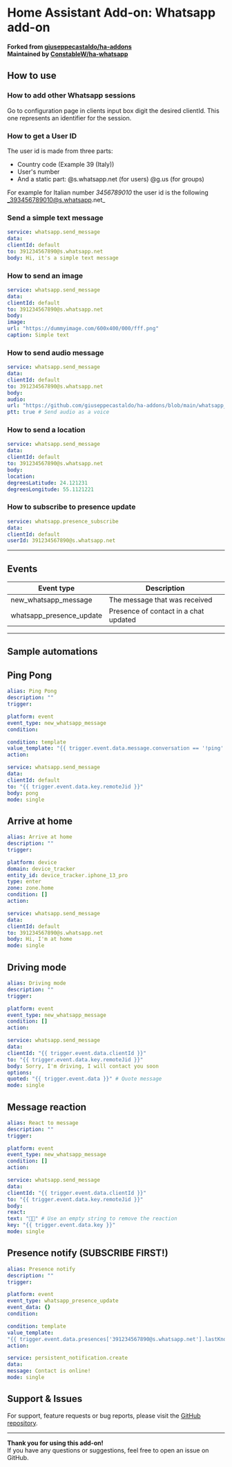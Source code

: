 # Home Assistant Add-on: Whatsapp add-on

**Forked from [giuseppecastaldo/ha-addons](https://github.com/giuseppecastaldo/ha-addons/tree/main/whatsapp_addon)  
Maintained by [ConstableW/ha-whatsapp](https://github.com/ConstableW/ha-whatsapp/tree/main/whatsapp_addon)**

## How to use

### **How to add other Whatsapp sessions**

Go to configuration page in clients input box digit the desired clientId. This one represents an identifier for the session.

### **How to get a User ID**

The user id is made from three parts:

- Country code (Example 39 (Italy))
- User's number
- And a static part: @s.whatsapp.net (for users) @g.us (for groups)

For example for Italian number _3456789010_ the user id is the following _393456789010@s.whatsapp.net_

### **Send a simple text message**

```yaml
service: whatsapp.send_message
data:
clientId: default
to: 391234567890@s.whatsapp.net
body: Hi, it's a simple text message
```

### **How to send an image**

```yaml
service: whatsapp.send_message
data:
clientId: default
to: 391234567890@s.whatsapp.net
body:
image:
url: "https://dummyimage.com/600x400/000/fff.png"
caption: Simple text
```

### **How to send audio message**

```yaml
service: whatsapp.send_message
data:
clientId: default
to: 391234567890@s.whatsapp.net
body:
audio:
url: "https://github.com/giuseppecastaldo/ha-addons/blob/main/whatsapp_addon/examples/hello_world.mp3?raw=true"
ptt: true # Send audio as a voice
```

### **How to send a location**

```yaml
service: whatsapp.send_message
data:
clientId: default
to: 391234567890@s.whatsapp.net
body:
location:
degreesLatitude: 24.121231
degreesLongitude: 55.1121221
```

### **How to subscribe to presence update**

```yaml
service: whatsapp.presence_subscribe
data:
clientId: default
userId: 391234567890@s.whatsapp.net
```

---

## Events

| Event type               | Description                           |
| ------------------------ | ------------------------------------- |
| new_whatsapp_message     | The message that was received         |
| whatsapp_presence_update | Presence of contact in a chat updated |

---

## **Sample automations**

## Ping Pong

```yaml
alias: Ping Pong
description: ""
trigger:

platform: event
event_type: new_whatsapp_message
condition:

condition: template
value_template: "{{ trigger.event.data.message.conversation == '!ping' }}"
action:

service: whatsapp.send_message
data:
clientId: default
to: "{{ trigger.event.data.key.remoteJid }}"
body: pong
mode: single
```

## Arrive at home

```yaml
alias: Arrive at home
description: ""
trigger:

platform: device
domain: device_tracker
entity_id: device_tracker.iphone_13_pro
type: enter
zone: zone.home
condition: []
action:

service: whatsapp.send_message
data:
clientId: default
to: 391234567890@s.whatsapp.net
body: Hi, I'm at home
mode: single
```

## Driving mode

```yaml
alias: Driving mode
description: ""
trigger:

platform: event
event_type: new_whatsapp_message
condition: []
action:

service: whatsapp.send_message
data:
clientId: "{{ trigger.event.data.clientId }}"
to: "{{ trigger.event.data.key.remoteJid }}"
body: Sorry, I'm driving, I will contact you soon
options:
quoted: "{{ trigger.event.data }}" # Quote message
mode: single
```

## Message reaction

```yaml
alias: React to message
description: ""
trigger:

platform: event
event_type: new_whatsapp_message
condition: []
action:

service: whatsapp.send_message
data:
clientId: "{{ trigger.event.data.clientId }}"
to: "{{ trigger.event.data.key.remoteJid }}"
body:
react:
text: "👍🏻" # Use an empty string to remove the reaction
key: "{{ trigger.event.data.key }}"
mode: single
```

## Presence notify (SUBSCRIBE FIRST!)

```yaml
alias: Presence notify
description: ""
trigger:

platform: event
event_type: whatsapp_presence_update
event_data: {}
condition:

condition: template
value_template:
"{{ trigger.event.data.presences['391234567890@s.whatsapp.net'].lastKnownPresence == 'available' }}"
action:

service: persistent_notification.create
data:
message: Contact is online!
mode: single
```
## Support & Issues

For support, feature requests or bug reports, please visit the [GitHub repository](https://github.com/ConstableW/ha-whatsapp/tree/main/whatsapp_addon).

---

**Thank you for using this add-on!**  
If you have any questions or suggestions, feel free to open an issue on GitHub.
